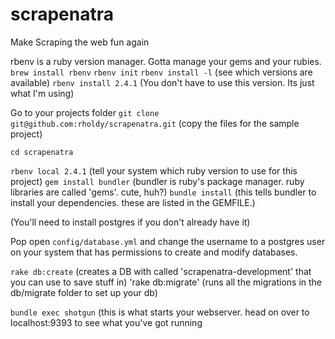 # scrapenatra

Make Scraping the web fun again


rbenv  is a ruby version manager. Gotta manage your gems and your rubies. 
`brew install rbenv` 
`rbenv init` 
`rbenv install -l` (see which versions are available)
`rbenv install 2.4.1` (You don't have to use this version. Its just what I'm using)

Go to your projects folder
`git clone git@github.com:rholdy/scrapenatra.git` (copy the files for the sample project)

`cd scrapenatra`

`rbenv local 2.4.1` (tell your system which ruby version to use for this project)
`gem install bundler` (bundler is ruby's package manager. ruby libraries are called 'gems'. cute, huh?)
`bundle install` (this tells bundler to install your dependencies. these are listed in the GEMFILE.)

(You'll need to install postgres if you don't already have it)

Pop open `config/database.yml` and change the username to a postgres user on your system that has permissions to create and modify databases.

`rake db:create` (creates a DB with called 'scrapenatra-development' that you can use to save stuff in)
'rake db:migrate' (runs all the migrations in the db/migrate folder to set up your db)

`bundle exec shotgun` (this is what starts your webserver. head on over to localhost:9393 to see what you've got running
